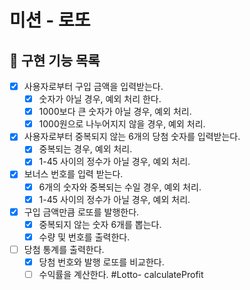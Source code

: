 # 미션 - 로또

## 🚀 구현 기능 목록

- [x] 사용자로부터 구입 금액을 입력받는다.
  - [x] 숫자가 아닐 경우, 예외 처리 한다.
  - [x] 1000보다 큰 숫자가 아닐 경우, 예외 처리.
  - [x] 1000원으로 나누어지지 않을 경우, 예외 처리.
- [x] 사용자로부터 중복되지 않는 6개의 당첨 숫자를 입력받는다.
  - [x] 중복되는 경우, 예외 처리.
  - [x] 1-45 사이의 정수가 아닐 경우, 예외 처리.
- [x] 보너스 번호를 입력 받는다.
  - [x] 6개의 숫자와 중복되는 수일 경우, 예외 처리.
  - [x] 1-45 사이의 정수가 아닐 경우, 예외 처리.
- [x] 구입 금액만큼 로또를 발행한다.
  - [x] 중복되지 않는 숫자 6개를 뽑는다.
  - [x] 수량 및 번호를 출력한다.
- [ ] 당첨 통계를 출력한다.
  - [x] 당첨 번호와 발행 로또를 비교한다.
  - [ ] 수익률을 계산한다. #Lotto- calculateProfit
